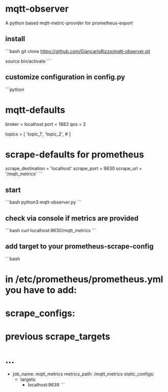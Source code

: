 # mqtt-observer
A python based mqtt-metric-provider for prometheus-export 

## install 
´´´bash
git clone https://github.com/GiancarloRizzo/mqtt-observer.git

source bin/activate
´´´

## customize configuration in config.py
´´´python
# mqtt-defaults
broker = localhost
port   = 1883
qos    = 2

topics = [
    'topic_1',
    'topic_2',
     #
]

# scrape-defaults for prometheus
scrape_destination = 'localhost' 
scrape_port = 9630
scrape_url = '/mqtt_metrics'
´´´

## start
´´´bash
python3 mqtt-observer.py
´´´

## check via console if metrics are provided
´´´bash
curl localhost:9630/mqtt_metrics
´´´

## add target to your prometheus-scrape-config
´´´bash
# in /etc/prometheus/prometheus.yml you have to add:
# scrape_configs:
# previous scrape_targets
# ...
  - job_name: mqtt_metrics
    metrics_path: /mqtt_metrics
    static_configs:
    - targets:
      - localhost:9639
´´´